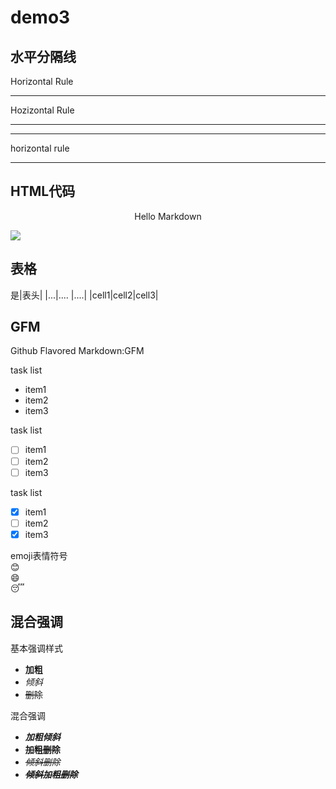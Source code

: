 # demo3
## 水平分隔线
Horizontal Rule 
 
 <hr>
  Hozizontal Rule

***


<hr>
horizontal rule

---

## HTML代码

<p align="center">Hello Markdown</p>

<img src='http://b4-q.mafengwo.net/s8/M00/13/EC/wKgBpVV_l9iAftAdACJDBazuFmQ22.jpeg'/>

## 表格  
  是|表头|
  |...|.... |....|
  |cell1|cell2|cell3|

## GFM
 Github Flavored Markdown:GFM
 
 task list
 - item1
 - item2
 - item3

task list
 - [ ] item1
 - [ ] item2
 - [ ] item3

task list
 - [x] item1
 - [ ] item2
 - [x] item3

emoji表情符号    
  :blush:  
  :smile:  
  :sleeping:  
  
  
  ## 混合强调  
基本强调样式
- **加粗**
- *倾斜*
- ~~删除~~

混合强调
- ***加粗倾斜***
- **~~加粗删除~~**
-   *~~倾斜删除~~*
-   ***~~倾斜加粗删除~~***